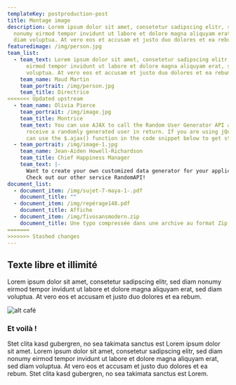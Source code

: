 ```yaml
---
templateKey: postproduction-post
title: Montage image
description: Lorem ipsum dolor sit amet, consetetur sadipscing elitr, sed diam
  nonumy eirmod tempor invidunt ut labore et dolore magna aliquyam erat, sed
  diam voluptua. At vero eos et accusam et justo duo dolores et ea rebum.
featuredimage: /img/person.jpg
team_list:
  - team_text: Lorem ipsum dolor sit amet, consetetur sadipscing elitr, sed diam nonumy
      eirmod tempor invidunt ut labore et dolore magna aliquyam erat, sed diam
      voluptua. At vero eos et accusam et justo duo dolores et ea rebum.
    team_name: Maud Martin
    team_portrait: /img/person.jpg
    team_title: Directrice
<<<<<<< Updated upstream
  - team_name: Olivia Pierce
    team_portrait: /img/image.jpg
    team_title: Montrice
    team_text: You can use AJAX to call the Random User Generator API and will
      receive a randomly generated user in return. If you are using jQuery, you
      can use the $.ajax() function in the code snippet below to get started.
  - team_portrait: /img/image-1.jpg
    team_name: Jean-Aiden Howell-Richardson
    team_title: Chief Happiness Manager
    team_text: |-
      Want to create your own customized data generator for your application?
      Check out our other service RandomAPI!
document_list:
  - document_item: /img/sujet-7-maya-1-.pdf
    document_title: ""
  - document_item: /img/repérage148.pdf
    document_title: Affiche
  - document_item: /img/fivosansmodern.zip
    document_title: Une typo compressée dans une archive au format Zip
=======
>>>>>>> Stashed changes
---
```

## Texte libre et illimité

Lorem ipsum dolor sit amet, consetetur sadipscing elitr, sed diam nonumy eirmod tempor invidunt ut labore et dolore magna aliquyam erat, sed diam voluptua. At vero eos et accusam et justo duo dolores et ea rebum.

![alt café](/img/flavor_wheel.jpg "ça sent bon le title !")

### Et voilà !

Stet clita kasd gubergren, no sea takimata sanctus est Lorem ipsum dolor sit amet. Lorem ipsum dolor sit amet, consetetur sadipscing elitr, sed diam nonumy eirmod tempor invidunt ut labore et dolore magna aliquyam erat, sed diam voluptua. At vero eos et accusam et justo duo dolores et ea rebum. Stet clita kasd gubergren, no sea takimata sanctus est Lorem.